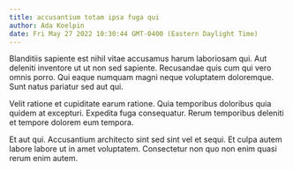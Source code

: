 ```yaml
---
title: accusantium totam ipsa fuga qui
author: Ada Koelpin
date: Fri May 27 2022 10:30:44 GMT-0400 (Eastern Daylight Time)
---
```

Blanditiis sapiente est nihil vitae accusamus harum laboriosam qui. Aut deleniti inventore ut ut non sed sapiente. Recusandae quis cum qui vero omnis porro. Qui eaque numquam magni neque voluptatem doloremque. Sunt natus pariatur sed aut qui.

 Velit ratione et cupiditate earum ratione. Quia temporibus doloribus quia quidem at excepturi. Expedita fuga consequatur. Rerum temporibus deleniti et tempore dolorem eum tempora.

 Et aut qui. Accusantium architecto sint sed sint vel et sequi. Et culpa autem labore labore ut in amet voluptatem. Consectetur non quo non enim quasi rerum enim autem.